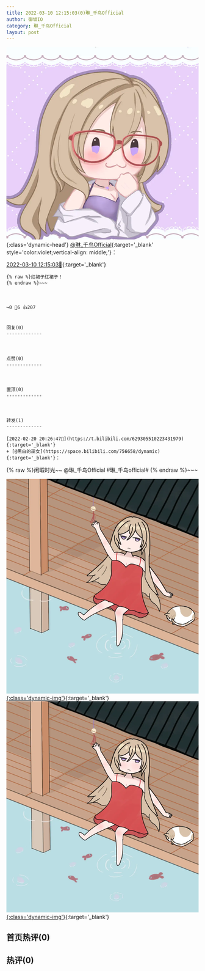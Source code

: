 ```yaml
---
title: 2022-03-10 12:15:03(0)琳_千鸟Official
author: 御坂IO
category: 琳_千鸟Official
layout: post
---
```


![img](/images/c0a88f85ebd0d056f37b114e0748e69556c8b488.jpg){:class='dynamic-head'}
[@琳_千鸟Official](https://space.bilibili.com/1620923329/dynamic){:target='_blank' style='color:violet;vertical-align: middle;'}：

[2022-03-10 12:15:03🔗](https://t.bilibili.com/635858324738277416){:target='_blank'}

~~~
{% raw %}红裙子红裙子！
{% endraw %}~~~



↪️0 💬6 👍207


回复(0)
-------------



点赞(0)
-------------



置顶(0)
-------------



转发(1)
-------------

[2022-02-20 20:26:47🔗](https://t.bilibili.com/629305510223431979){:target='_blank'}
+ [@黑白的巫女](https://space.bilibili.com/756658/dynamic){:target='_blank'}：
~~~
{% raw %}闲暇时光~~
@琳_千鸟Official #琳_千鸟official#
{% endraw %}~~~


[![img](/images/d0331e974dc910520c16d4ecd7c4821aa61ab9ec.png){:class='dynamic-img'}](/images/d0331e974dc910520c16d4ecd7c4821aa61ab9ec.png){:target='_blank'}
[![img](/images/3c70fb7b72abc8c6e7f84e9eb04fe177283e3db4.png){:class='dynamic-img'}](/images/3c70fb7b72abc8c6e7f84e9eb04fe177283e3db4.png){:target='_blank'}




首页热评(0)
-------------



热评(0)
-------------




